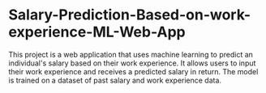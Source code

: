 # Salary-Prediction-Based-on-work-experience-ML-Web-App
This project is a web application that uses machine learning to predict an individual's salary based on their work experience. It allows users to input their work experience and receives a predicted salary in return. The model is trained on a dataset of past salary and work experience data.
